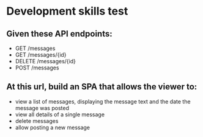 # Development skills test

## Given these API endpoints:
* GET /messages
* GET /messages/{id}
* DELETE /messages/{id}
* POST /messages

## At this url, build an SPA that allows the viewer to:
* view a list of messages, displaying the message text and the date the message was posted
* view all details of a single message
* delete messages
* allow posting a new message
